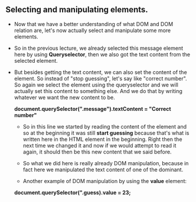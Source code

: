 ## Selecting and manipulating elements.

- Now that we have a better understanding of what DOM and DOM relation are, let's now actually select and manipulate some more elements.
 - So in the previous lecture, we already selected this message element here by using **Queryselector**, then we also got the text content from the selected element. 
 - But besides getting the text content, we can also set the content of the element. 
   So instead of "stop guessing", let's say like "correct number". 
   So again we select the element using the queryselector and we will actually set this content to something else. And we do that by writing whatever we want the new content to be.
    
   **document.querySelector(".message").textContent = "Correct number"**

    - So in this line we started by reading the content of the element and so at the beginning it was still **start guessing** because that's what is written here in the HTML element in the beginning. Right then the next time we changed it and now if we would attempt to read it again, it should then be this new content that we said before.  
    - So what we did here is really already DOM manipulation, because in fact here we manipulated the text content of one of the dominant.

    - Another example of DOM manipulation by using the **value** element:

    **document.querySelector(".guess).value = 23;**